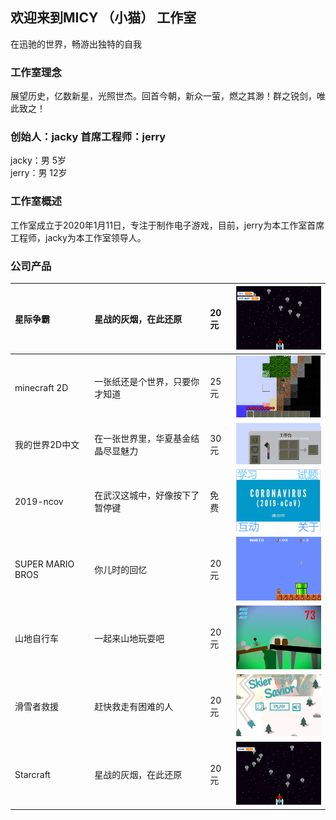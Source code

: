 ## 欢迎来到MICY  （小猫）  工作室
在迅驰的世界，畅游出独特的自我

### 工作室理念
展望历史，亿数新星，光照世杰。回首今朝，新众一萤，燃之其渺！群之锐剑，唯此致之！

### 创始人：jacky 首席工程师：jerry
jacky：男     5岁  
jerry：男     12岁

### 工作室概述
工作室成立于2020年1月11日，专注于制作电子游戏，目前，jerry为本工作室首席工程师，jacky为本工作室领导人。

### 公司产品

| 星际争霸      | 星战的灰烟，在此还原               | 20元   | <img src="https://raw.githubusercontent.com/micy-2020/micy-2020.github.io/master/assets/images/MICY.Starcraft.chinese.png" width="200"> |
|:--------------|:---------------------------------|:-----------|:----------------------------------------------------------------------------------------------------------------------------------------|
| minecraft 2D  | 一张纸还是个世界，只要你才知道      | 25元 | <img src="https://raw.githubusercontent.com/micy-2020/micy-2020.github.io/master/assets/images/MICY.Minecraft.English.2D.png" width="200"> |
| 我的世界2D中文 | 在一张世界里，华夏基金结晶尽显魅力  | 30元 | <img src="https://raw.githubusercontent.com/micy-2020/micy-2020.github.io/master/assets/images/MICY.Minecraft.chinese.2D.png" width="200"> |
| 2019-ncov     | 在武汉这城中，好像按下了暂停键      | 免费   | <img src="https://raw.githubusercontent.com/micy-2020/micy-2020.github.io/master/assets/images/MICY.2019-nCoV.png" width="200"> |
| SUPER MARIO BROS | 你儿时的回忆 | 20元 | <img src="https://raw.githubusercontent.com/micy-2020/micy-2020.github.io/master/assets/images/MICY.SUPER MARIO BROS.png" width="200"> |
| 山地自行车 | 一起来山地玩耍吧 | 20元 | <img src="https://raw.githubusercontent.com/micy-2020/micy-2020.github.io/master/assets/images/MICY.bike.png" width="200"> |
| 滑雪者救援 | 赶快救走有困难的人 | 20元 | <img src="https://raw.githubusercontent.com/micy-2020/micy-2020.github.io/master/assets/images/MICY.skier_savior.png" width="200"> |
| Starcraft      | 星战的灰烟，在此还原               | 20元   | <img src="https://raw.githubusercontent.com/micy-2020/micy-2020.github.io/master/assets/images/MICY.starcraft.en.png" width="200"> |

















































































































































